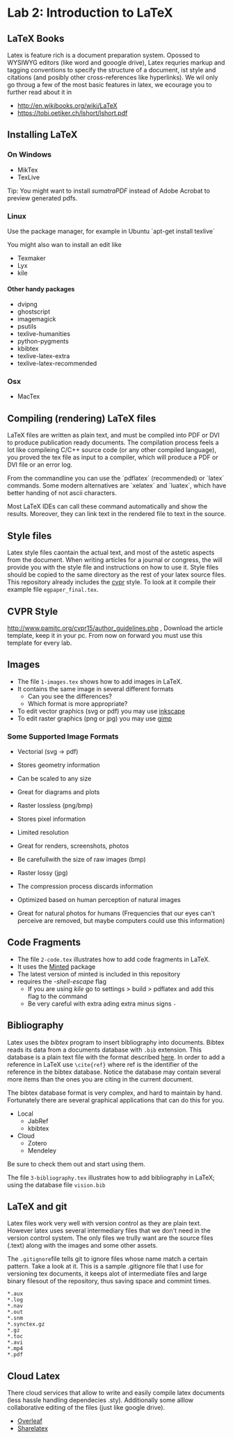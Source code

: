 # Lab 2: Introduction to LaTeX

## LaTeX Books

Latex is feature rich is a document preparation system. Opossed to WYSIWYG editors (like word and gooogle drive), Latex requries markup and tagging conventions to specify the structure of a document, ist style and citations (and  posibly other cross-references like hyperlinks). We wil only go throug a few of the most basic features in latex, we  ecourage you to further read about it in 

- http://en.wikibooks.org/wiki/LaTeX
- https://tobi.oetiker.ch/lshort/lshort.pdf

## Installing LaTeX

### On Windows

- MikTex
- TexLive

Tip: You might want to install *sumatraPDF* instead of Adobe Acrobat to preview generated pdfs.

### Linux

Use the package manager, for example in Ubuntu 
´apt-get install texlive´

You might also wan to install an edit like 

 - Texmaker
 - Lyx
 - kile

#### Other handy packages

- dvipng
- ghostscript
- imagemagick
- psutils
- texlive-humanities
- python-pygments
- kbibtex
- texlive-latex-extra 
- texlive-latex-recommended

### Osx

- MacTex 


## Compiling (rendering) LaTeX files

LaTeX files are written as plain text, and must be compiled into PDF or DVI to produce publication ready documents. The compilation process feels a lot like compileing  C/C++ source code  (or any other compiled language), you proved the tex     file as input to a compiler, which will produce a PDF or DVI file or an error log. 

From the commandline you can use the ´pdflatex´ (recommended) or ´latex´ commands. Some modern alternatives are ´xelatex´
and ´luatex´, which have better handing of not ascii characters.

Most LaTeX IDEs can call these command automatically and show the results. Moreover, they can link text in the rendered file to text in the source. 

## Style files  
  
Latex style files caontain the actual text, and most of the astetic aspects from the document. When writing articles for a journal or congress, the will provide you with the style file and instructions on how to use it. Style files should
be copied to the same directory as the rest of your latex source files. This repository already includes the 
[cvpr](http://www.pamitc.org/cvpr15/author_guidelines.php) style. To look at it compile their example file
``egpaper_final.tex``.

## CVPR Style 

http://www.pamitc.org/cvpr15/author_guidelines.php , Download the article template, keep it in your pc. From now on forward you must use this template for every lab.

## Images

  - The file ``1-images.tex`` shows how to add images in LaTeX.
  - It contains the same image in several different formats
  	- Can you see the differences?
  	- Which format is more appropriate?
  - To edit vector graphics (svg or pdf) you may use [inkscape](https://inkscape.org)
  - To edit raster graphics (png or jpg) you may use [gimp](https://gimp.org)


### Some Supported Image Formats
  
- Vectorial (svg -> pdf)
 - Stores geometry information
 - Can be scaled to any size
 - Great for diagrams and plots
 
- Raster lossless (png/bmp)
 - Stores pixel information
 - Limited resolution
 - Great for renders, screenshots, photos
 - Be carefullwith the size of raw images (bmp)
 
- Raster lossy (jpg)
 - The compression process discards information
 - Optimized based on human perception of natural images
 - Great for natural photos for humans (Frequencies that our eyes can't perceive are removed, but maybe computers could use this information)
 
 
##  Code Fragments

  - The file ``2-code.tex`` illustrates how to add code fragments in LaTeX.
  - It uses the [Minted](https://github.com/gpoore/minted) package
  - The latest version of minted is included in this repository
  - requires the *-shell-escape* flag
  	- 	If you are using *kile* go to settings > build > pdflatex and add this flag to the command
  	- 	Be very careful with extra ading extra minus signs ``-``
      

##  Bibliography

Latex uses the *bibtex* program to insert bibliography into documents. Bibtex reads its data from a documents
database with ``.bib`` extension. This database is a plain text file with the format described 
[here](http://www.bibtex.org/Format/). In order to add a reference in LaTeX use ``\cite{ref}`` where ref
is the identifier of the reference in the bibtex database. Notice the database may contain several more items
than the ones you are citing in the current document. 

The bibtex database format is very complex, and hard to maintain by hand. Fortunately there are several 
graphical applications that can do this for you.

-   Local
	-   JabRef
	-   kbibtex
-	Cloud
	-   Zotero
	-   Mendeley

Be sure to check them out and start using them.

The file ``3-bibliography.tex`` illustrates how to add bibliography in LaTeX; using the database file ``vision.bib``


## LaTeX and git

Latex files work very well with version control as they are plain text. However latex uses several intermediary files that we don't need in the version control system. The only files we trully want are the source files (.text) along with the images and some other assets. 

The ``.gitignore``file tells git to ignore files whose name match a certain pattern. Take a look at it. 
This is a sample .gitignore file that I use for versioning tex documents, it keeps alot of intermediate files and large binary filesout of the repository, thus saving space and commint times.

```
*.aux
*.log
*.nav
*.out
*.snm
*.synctex.gz
*.gz
*.toc
*.avi
*.mp4
*.pdf
```

## Cloud Latex

There cloud services that allow to write and easily compile latex documents (less hassle handling dependecies .sty). Additionally some alllow  collaborative editing of the files (just like google drive).

- [Overleaf](https://www.overleaf.com/signup?ref=e22adb5e092e)
- [Sharelatex](https://www.sharelatex.com?r=646eabb2&rm=d&rs=b)


